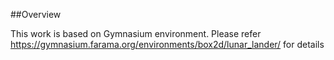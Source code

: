 ##Overview

This work is based on Gymnasium environment.
Please refer https://gymnasium.farama.org/environments/box2d/lunar_lander/ for details
 
